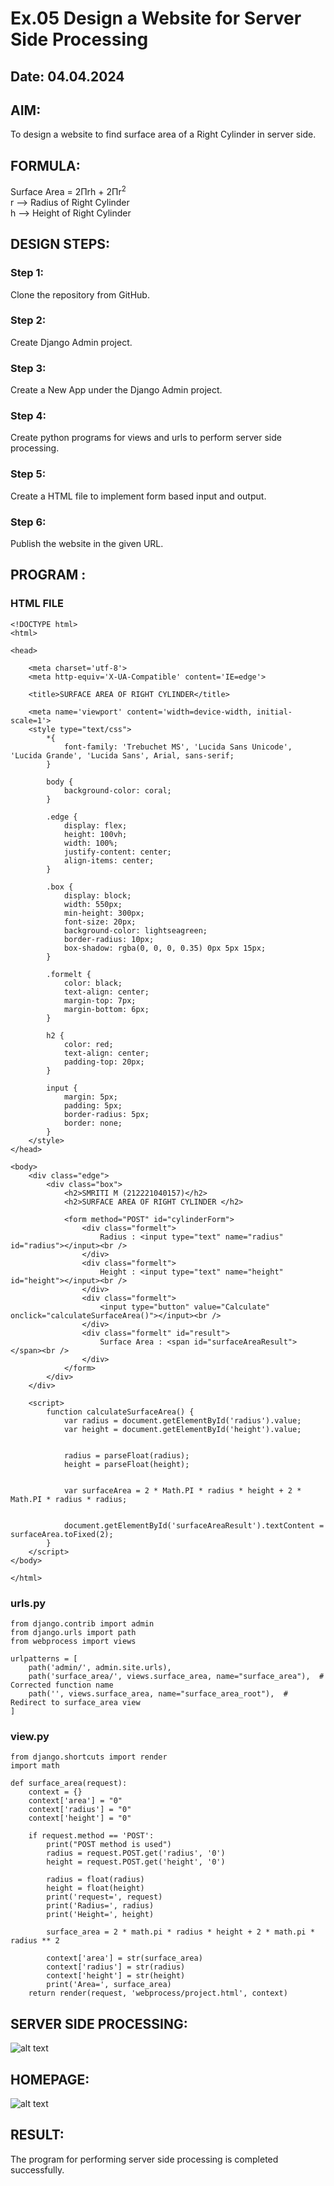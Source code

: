 # Ex.05 Design a Website for Server Side Processing
## Date: 04.04.2024

## AIM:
To design a website to find surface area of a Right Cylinder in server side.

## FORMULA:
Surface Area = 2Πrh + 2Πr<sup>2</sup>
<br>r --> Radius of Right Cylinder
<br>h --> Height of Right Cylinder

## DESIGN STEPS:

### Step 1:
Clone the repository from GitHub.

### Step 2:
Create Django Admin project.

### Step 3:
Create a New App under the Django Admin project.

### Step 4:
Create python programs for views and urls to perform server side processing.

### Step 5:
Create a HTML file to implement form based input and output.

### Step 6:
Publish the website in the given URL.

## PROGRAM :

### HTML FILE
```
<!DOCTYPE html>
<html>

<head>
   
    <meta charset='utf-8'>
    <meta http-equiv='X-UA-Compatible' content='IE=edge'>
    
    <title>SURFACE AREA OF RIGHT CYLINDER</title>

    <meta name='viewport' content='width=device-width, initial-scale=1'>
    <style type="text/css">
        *{
            font-family: 'Trebuchet MS', 'Lucida Sans Unicode', 'Lucida Grande', 'Lucida Sans', Arial, sans-serif;
        }

        body {
            background-color: coral;
        }

        .edge {
            display: flex;
            height: 100vh;
            width: 100%;    
            justify-content: center;
            align-items: center;
        }

        .box {
            display: block;
            width: 550px;
            min-height: 300px;
            font-size: 20px;
            background-color: lightseagreen;
            border-radius: 10px;
            box-shadow: rgba(0, 0, 0, 0.35) 0px 5px 15px;
        }

        .formelt {
            color: black;
            text-align: center;
            margin-top: 7px;
            margin-bottom: 6px;
        }

        h2 {
            color: red;
            text-align: center;
            padding-top: 20px;
        }

        input {
            margin: 5px;
            padding: 5px;
            border-radius: 5px;
            border: none;
        }
    </style>
</head>

<body>
    <div class="edge">
        <div class="box">
            <h2>SMRITI M (212221040157)</h2>
            <h2>SURFACE AREA OF RIGHT CYLINDER </h2>

            <form method="POST" id="cylinderForm">
                <div class="formelt">
                    Radius : <input type="text" name="radius" id="radius"></input><br />
                </div>
                <div class="formelt">
                    Height : <input type="text" name="height" id="height"></input><br />
                </div>
                <div class="formelt">
                    <input type="button" value="Calculate" onclick="calculateSurfaceArea()"></input><br />
                </div>
                <div class="formelt" id="result">
                    Surface Area : <span id="surfaceAreaResult"></span><br />
                </div>
            </form>
        </div>
    </div>

    <script>
        function calculateSurfaceArea() {
            var radius = document.getElementById('radius').value;
            var height = document.getElementById('height').value;

            
            radius = parseFloat(radius);
            height = parseFloat(height);

            
            var surfaceArea = 2 * Math.PI * radius * height + 2 * Math.PI * radius * radius;

            
            document.getElementById('surfaceAreaResult').textContent = surfaceArea.toFixed(2);
        }
    </script>
</body>

</html>
```
### urls.py

```
from django.contrib import admin
from django.urls import path
from webprocess import views

urlpatterns = [
    path('admin/', admin.site.urls),
    path('surface_area/', views.surface_area, name="surface_area"),  # Corrected function name
    path('', views.surface_area, name="surface_area_root"),  # Redirect to surface_area view
]
```
### view.py

```
from django.shortcuts import render
import math

def surface_area(request):
    context = {}
    context['area'] = "0"
    context['radius'] = "0"
    context['height'] = "0"
    
    if request.method == 'POST':
        print("POST method is used")
        radius = request.POST.get('radius', '0')
        height = request.POST.get('height', '0')
        
        radius = float(radius)
        height = float(height)
        print('request=', request)
        print('Radius=', radius)
        print('Height=', height)
        
        surface_area = 2 * math.pi * radius * height + 2 * math.pi * radius ** 2
        
        context['area'] = str(surface_area) 
        context['radius'] = str(radius)  
        context['height'] = str(height)  
        print('Area=', surface_area)
    return render(request, 'webprocess/project.html', context)
```

## SERVER SIDE PROCESSING:

![alt text](s1.png)

## HOMEPAGE:

![alt text](s2.png)

## RESULT:
The program for performing server side processing is completed successfully.
